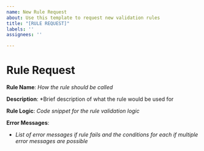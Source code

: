 ```yaml
---
name: New Rule Request
about: Use this template to request new validation rules
title: "[RULE REQUEST]"
labels: ''
assignees: ''

---
```


# Rule Request

**Rule Name**: *How the rule should be called*

**Description**: *Brief description of what the rule would be used for

**Rule Logic**: *Code snippet for the rule validation logic*

**Error Messages**:
 - *List of error messages if rule fails and the conditions for each if multiple error messages are possible*
